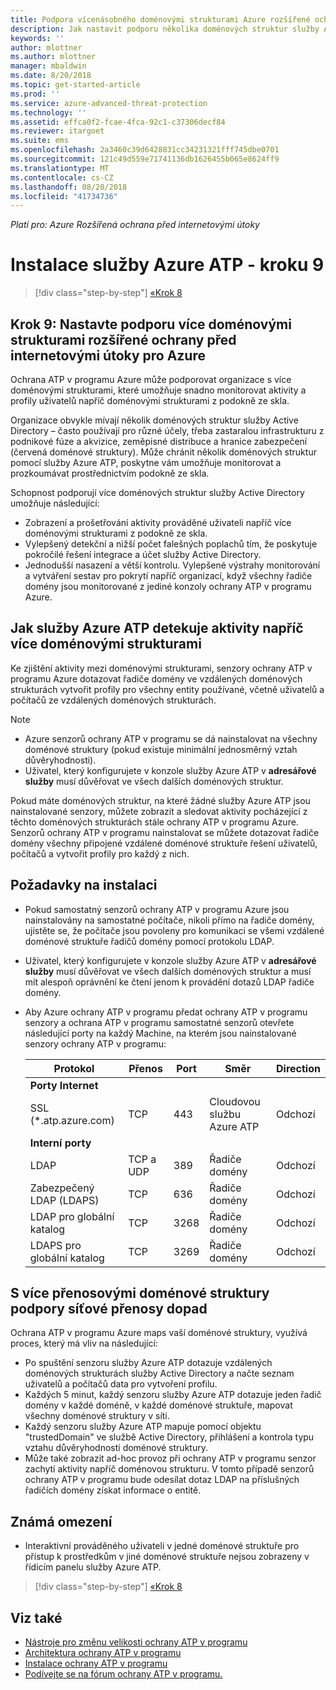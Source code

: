 ```yaml
---
title: Podpora vícenásobného doménovými strukturami Azure rozšířené ochrany před internetovými útoky | Dokumentace Microsoftu
description: Jak nastavit podporu několika doménových struktur služby Active Directory do služby Azure ATP.
keywords: ''
author: mlottner
ms.author: mlottner
manager: mbaldwin
ms.date: 8/20/2018
ms.topic: get-started-article
ms.prod: ''
ms.service: azure-advanced-threat-protection
ms.technology: ''
ms.assetid: effca0f2-fcae-4fca-92c1-c37306decf84
ms.reviewer: itargoet
ms.suite: ems
ms.openlocfilehash: 2a3460c39d6428831cc34231321fff745dbe0701
ms.sourcegitcommit: 121c49d559e71741136db1626455b065e8624ff9
ms.translationtype: MT
ms.contentlocale: cs-CZ
ms.lasthandoff: 08/20/2018
ms.locfileid: "41734736"
---
```

*Platí pro: Azure Rozšířená ochrana před internetovými útoky*

# <a name="install-azure-atp---step-9"></a>Instalace služby Azure ATP - kroku 9

>[!div class="step-by-step"]
[«Krok 8](install-atp-step8-samr.md)

## <a name="step-9--set-up-azure-advanced-threat-protection-multi-forest-support"></a>Krok 9:  Nastavte podporu více doménovými strukturami rozšířené ochrany před internetovými útoky pro Azure

Ochrana ATP v programu Azure může podporovat organizace s více doménovými strukturami, které umožňuje snadno monitorovat aktivity a profily uživatelů napříč doménovými strukturami z podokně ze skla. 

Organizace obvykle mívají několik doménových struktur služby Active Directory – často používají pro různé účely, třeba zastaralou infrastrukturu z podnikové fúze a akvizice, zeměpisné distribuce a hranice zabezpečení (červená doménové struktury). Může chránit několik doménových struktur pomocí služby Azure ATP, poskytne vám umožňuje monitorovat a prozkoumávat prostřednictvím podokně ze skla.

Schopnost podporují více doménových struktur služby Active Directory umožňuje následující:
-   Zobrazení a prošetřování aktivity prováděné uživateli napříč více doménovými strukturami z podokně ze skla. 
-   Vylepšený detekční a nižší počet falešných poplachů tím, že poskytuje pokročilé řešení integrace a účet služby Active Directory. 
-   Jednodušší nasazení a větší kontrolu. Vylepšené výstrahy monitorování a vytváření sestav pro pokrytí napříč organizací, když všechny řadiče domény jsou monitorované z jediné konzoly ochrany ATP v programu Azure.


## <a name="how-azure-atp-detects-activities-across-multiple-forests"></a>Jak služby Azure ATP detekuje aktivity napříč více doménovými strukturami 

Ke zjištění aktivity mezi doménovými strukturami, senzory ochrany ATP v programu Azure dotazovat řadiče domény ve vzdálených doménových strukturách vytvořit profily pro všechny entity používané, včetně uživatelů a počítačů ze vzdálených doménových strukturách. 

> [!NOTE]
> - Azure senzorů ochrany ATP v programu se dá nainstalovat na všechny doménové struktury (pokud existuje minimální jednosměrný vztah důvěryhodnosti).
> - Uživatel, který konfigurujete v konzole služby Azure ATP v **adresářové služby** musí důvěřovat ve všech dalších doménových struktur.


Pokud máte doménových struktur, na které žádné služby Azure ATP jsou nainstalované senzory, můžete zobrazit a sledovat aktivity pocházející z těchto doménových strukturách stále ochrany ATP v programu Azure. Senzorů ochrany ATP v programu nainstalovat se můžete dotazovat řadiče domény všechny připojené vzdálené doménové struktuře řešení uživatelů, počítačů a vytvořit profily pro každý z nich. 

## <a name="installation-requirements"></a>Požadavky na instalaci 

-   Pokud samostatný senzorů ochrany ATP v programu Azure jsou nainstalovány na samostatné počítače, nikoli přímo na řadiče domény, ujistěte se, že počítače jsou povoleny pro komunikaci se všemi vzdálené doménové struktuře řadičů domény pomocí protokolu LDAP. 
- Uživatel, který konfigurujete v konzole služby Azure ATP v **adresářové služby** musí důvěřovat ve všech dalších doménových struktur a musí mít alespoň oprávnění ke čtení jenom k provádění dotazů LDAP řadiče domény.

- Aby Azure ochrany ATP v programu předat ochrany ATP v programu senzory a ochrana ATP v programu samostatné senzorů otevřete následující porty na každý Machine, na kterém jsou nainstalované senzory ochrany ATP v programu:

 
  |Protokol|Přenos|Port|Směr|Direction|
  |----|----|----|----|----|
  |**Porty Internet**||||
  |SSL (*.atp.azure.com)|TCP|443|Cloudovou službu Azure ATP|Odchozí|
  |**Interní porty**||||           
  |LDAP|TCP a UDP|389|Řadiče domény|Odchozí|
  |Zabezpečený LDAP (LDAPS)|TCP|636|Řadiče domény|Odchozí|
  |LDAP pro globální katalog|TCP|3268|Řadiče domény|Odchozí|
  |LDAPS pro globální katalog|TCP|3269|Řadiče domény|Odchozí|


## <a name="multi-forest-support-network-traffic-impact"></a>S více přenosovými doménové struktury podpory síťové přenosy dopad 

Ochrana ATP v programu Azure maps vaší doménové struktury, využívá proces, který má vliv na následující:

-   Po spuštění senzoru služby Azure ATP dotazuje vzdálených doménových strukturách služby Active Directory a načte seznam uživatelů a počítačů data pro vytvoření profilu.
-   Každých 5 minut, každý senzoru služby Azure ATP dotazuje jeden řadič domény v každé doméně, v každé doménové struktuře, mapovat všechny doménové struktury v síti.
-   Každý senzoru služby Azure ATP mapuje pomocí objektu "trustedDomain" ve službě Active Directory, přihlášení a kontrola typu vztahu důvěryhodnosti doménové struktury.
-   Může také zobrazit ad-hoc provoz při ochrany ATP v programu senzor zachytí aktivity napříč doménovou strukturu. V tomto případě senzorů ochrany ATP v programu bude odesílat dotaz LDAP na příslušných řadičích domény získat informace o entitě. 

## <a name="known-limitations"></a>Známá omezení
-   Interaktivní prováděného uživateli v jedné doménové struktuře pro přístup k prostředkům v jiné doménové struktuře nejsou zobrazeny v řídicím panelu služby Azure ATP.


>[!div class="step-by-step"]
[«Krok 8](install-atp-step8-samr.md)


## <a name="see-also"></a>Viz také
- [Nástroje pro změnu velikosti ochrany ATP v programu](http://aka.ms/aatpsizingtool)
- [Architektura ochrany ATP v programu](atp-architecture.md)
- [Instalace ochrany ATP v programu](install-atp-step1.md)
- [Podívejte se na fórum ochrany ATP v programu.](https://aka.ms/azureatpcommunity)

